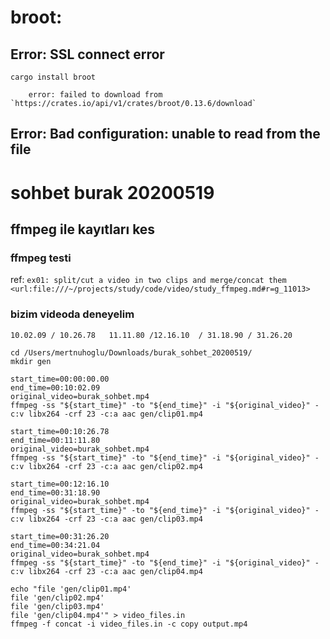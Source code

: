 
# broot:

## Error: SSL connect error

``` 
cargo install broot
``` 

		error: failed to download from `https://crates.io/api/v1/crates/broot/0.13.6/download`
 
## Error: Bad configuration: unable to read from the file

# sohbet burak 20200519

## ffmpeg ile kayıtları kes

### ffmpeg testi

ref: `ex01: split/cut a video in two clips and merge/concat them <url:file:///~/projects/study/code/video/study_ffmpeg.md#r=g_11013>`

### bizim videoda deneyelim

`10.02.09 / 10.26.78   11.11.80 /12.16.10  / 31.18.90 / 31.26.20`

``` 
cd /Users/mertnuhoglu/Downloads/burak_sohbet_20200519/
mkdir gen

start_time=00:00:00.00
end_time=00:10:02.09
original_video=burak_sohbet.mp4
ffmpeg -ss "${start_time}" -to "${end_time}" -i "${original_video}" -c:v libx264 -crf 23 -c:a aac gen/clip01.mp4

start_time=00:10:26.78
end_time=00:11:11.80
original_video=burak_sohbet.mp4
ffmpeg -ss "${start_time}" -to "${end_time}" -i "${original_video}" -c:v libx264 -crf 23 -c:a aac gen/clip02.mp4

start_time=00:12:16.10
end_time=00:31:18.90
original_video=burak_sohbet.mp4
ffmpeg -ss "${start_time}" -to "${end_time}" -i "${original_video}" -c:v libx264 -crf 23 -c:a aac gen/clip03.mp4

start_time=00:31:26.20
end_time=00:34:21.04
original_video=burak_sohbet.mp4
ffmpeg -ss "${start_time}" -to "${end_time}" -i "${original_video}" -c:v libx264 -crf 23 -c:a aac gen/clip04.mp4

echo "file 'gen/clip01.mp4'
file 'gen/clip02.mp4'
file 'gen/clip03.mp4'
file 'gen/clip04.mp4'" > video_files.in
ffmpeg -f concat -i video_files.in -c copy output.mp4
``` 

